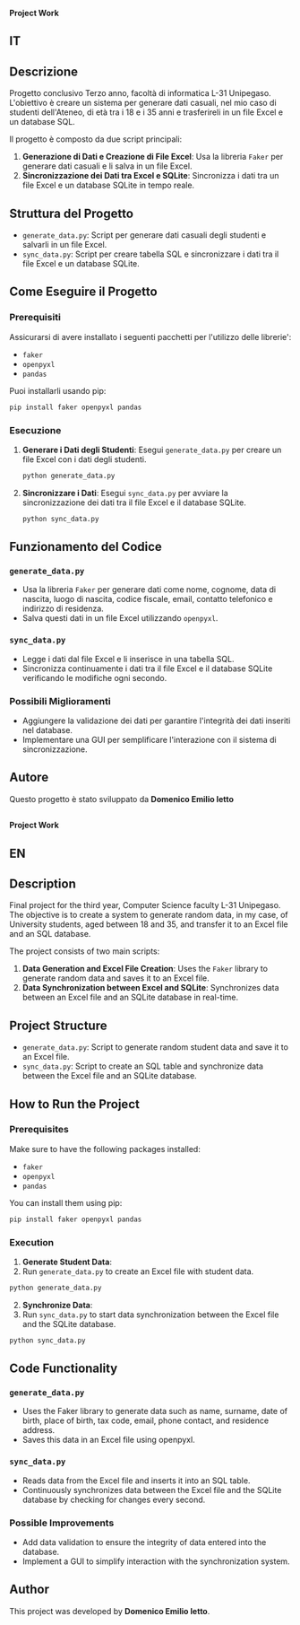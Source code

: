 **Project Work**
## IT
## Descrizione

Progetto conclusivo Terzo anno, facoltà di informatica L-31 Unipegaso. 
L'obiettivo è creare un sistema per generare dati casuali, nel mio caso di studenti dell'Ateneo, di età tra i 18 e i 35 anni e trasferireli in un file Excel e un database SQL. 

Il progetto è composto da due script principali:

1. **Generazione di Dati e Creazione di File Excel**: Usa la libreria `Faker` per generare dati casuali e li salva in un file Excel.
2. **Sincronizzazione dei Dati tra Excel e SQLite**: Sincronizza i dati tra un file Excel e un database SQLite in tempo reale.

## Struttura del Progetto

- `generate_data.py`: Script per generare dati casuali degli studenti e salvarli in un file Excel.
- `sync_data.py`: Script per creare tabella SQL e sincronizzare i dati tra il file Excel e un database SQLite.

## Come Eseguire il Progetto

### Prerequisiti

Assicurarsi di avere installato i seguenti pacchetti per l'utilizzo delle librerie':

- `faker`
- `openpyxl`
- `pandas`

Puoi installarli usando pip:
```bash
pip install faker openpyxl pandas
```


### Esecuzione

1. **Generare i Dati degli Studenti**:
   Esegui `generate_data.py` per creare un file Excel con i dati degli studenti.
   ```bash
   python generate_data.py
   ```

2. **Sincronizzare i Dati**:
   Esegui `sync_data.py` per avviare la sincronizzazione dei dati tra il file Excel e il database SQLite.
   ```bash
   python sync_data.py
   ```

## Funzionamento del Codice

### `generate_data.py`

- Usa la libreria `Faker` per generare dati come nome, cognome, data di nascita, luogo di nascita, codice fiscale, email, contatto telefonico e indirizzo di residenza.
- Salva questi dati in un file Excel utilizzando `openpyxl`.

### `sync_data.py`

- Legge i dati dal file Excel e li inserisce in una tabella SQL.
- Sincronizza continuamente i dati tra il file Excel e il database SQLite verificando le modifiche ogni secondo.

### Possibili Miglioramenti ###

- Aggiungere la validazione dei dati per garantire l'integrità dei dati inseriti nel database.
- Implementare una GUI per semplificare l'interazione con il sistema di sincronizzazione.


## Autore

Questo progetto è stato sviluppato da **Domenico Emilio Ietto**

##
##

**Project Work**
## EN
## Description

Final project for the third year, Computer Science faculty L-31 Unipegaso. 
The objective is to create a system to generate random data, in my case, of University students, aged between 18 and 35, and transfer it to an Excel file and an SQL database.

The project consists of two main scripts:

1. **Data Generation and Excel File Creation**: Uses the `Faker` library to generate random data and saves it to an Excel file.
2. **Data Synchronization between Excel and SQLite**: Synchronizes data between an Excel file and an SQLite database in real-time.

## Project Structure

- `generate_data.py`: Script to generate random student data and save it to an Excel file.
- `sync_data.py`: Script to create an SQL table and synchronize data between the Excel file and an SQLite database.

## How to Run the Project

### Prerequisites
Make sure to have the following packages installed:

- `faker`
- `openpyxl`
- `pandas`

You can install them using pip:

```bash
pip install faker openpyxl pandas
```

### Execution

1.  **Generate Student Data**:
2.  Run `generate_data.py` to create an Excel file with student data.
```bash
python generate_data.py
```

2. **Synchronize Data**:
3. Run `sync_data.py` to start data synchronization between the Excel file and the SQLite database.
```bash
python sync_data.py
```

## Code Functionality

### `generate_data.py`

  - Uses the Faker library to generate data such as name, surname, date of birth, place of birth, tax code, email, phone contact, and residence address.
  - Saves this data in an Excel file using openpyxl.

### `sync_data.py`

  - Reads data from the Excel file and inserts it into an SQL table.
  - Continuously synchronizes data between the Excel file and the SQLite database by checking for changes every second.

### Possible Improvements ###

- Add data validation to ensure the integrity of data entered into the database.
- Implement a GUI to simplify interaction with the synchronization system.

## Author
This project was developed by **Domenico Emilio Ietto**.


